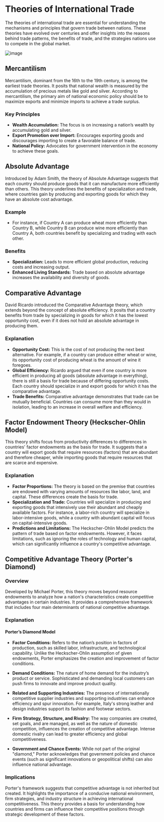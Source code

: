 # Theories of International Trade

The theories of international trade are essential for understanding the mechanisms and principles that govern trade between nations. These theories have evolved over centuries and offer insights into the reasons behind trade patterns, the benefits of trade, and the strategies nations use to compete in the global market.

![image](https://github.com/Collegehive/Notes/assets/159722383/c4d7ec31-e67c-4a27-8fd5-21a75dec1264)


## Mercantilism


Mercantilism, dominant from the 16th to the 19th century, is among the earliest trade theories. It posits that national wealth is measured by the accumulation of precious metals like gold and silver. According to mercantilism, the primary aim of national economic policy should be to maximize exports and minimize imports to achieve a trade surplus.

### Key Principles

- **Wealth Accumulation:** The focus is on increasing a nation’s wealth by accumulating gold and silver.
- **Export Promotion over Import:** Encourages exporting goods and discourages importing to create a favorable balance of trade.
- **National Policy:** Advocates for government intervention in the economy to achieve these goals.

## Absolute Advantage


Introduced by Adam Smith, the theory of Absolute Advantage suggests that each country should produce goods that it can manufacture more efficiently than others. This theory underlines the benefits of specialization and trade, where countries gain by producing and exporting goods for which they have an absolute cost advantage.

### Example

- For instance, if Country A can produce wheat more efficiently than Country B, while Country B can produce wine more efficiently than Country A, both countries benefit by specializing and trading with each other.

### Benefits

- **Specialization:** Leads to more efficient global production, reducing costs and increasing output.
- **Enhanced Living Standards:** Trade based on absolute advantage increases the availability and diversity of goods.

## Comparative Advantage

David Ricardo introduced the Comparative Advantage theory, which extends beyond the concept of absolute efficiency. It posits that a country benefits from trade by specializing in goods for which it has the lowest opportunity cost, even if it does not hold an absolute advantage in producing them.

###  Explanation

- **Opportunity Cost:** This is the cost of not producing the next best alternative. For example, if a country can produce either wheat or wine, its opportunity cost of producing wheat is the amount of wine it foregoes.
- **Global Efficiency:** Ricardo argued that even if one country is more efficient in producing all goods (absolute advantage in everything), there is still a basis for trade because of differing opportunity costs. Each country should specialize in and export goods for which it has the comparative advantage.
- **Trade Benefits:** Comparative advantage demonstrates that trade can be mutually beneficial. Countries can consume more than they would in isolation, leading to an increase in overall welfare and efficiency.

## Factor Endowment Theory (Heckscher-Ohlin Model)

This theory shifts focus from productivity differences to differences in countries' factor endowments as the basis for trade. It suggests that a country will export goods that require resources (factors) that are abundant and therefore cheaper, while importing goods that require resources that are scarce and expensive.

###  Explanation

- **Factor Proportions:** The theory is based on the premise that countries are endowed with varying amounts of resources like labor, land, and capital. These differences create the basis for trade.
- **Specialization and Trade:** Countries will specialize in producing and exporting goods that intensively use their abundant and cheaply available factors. For instance, a labor-rich country will specialize in labor-intensive goods, while a country with abundant capital will focus on capital-intensive goods.
- **Predictions and Limitations:** The Heckscher-Ohlin Model predicts the pattern of trade based on factor endowments. However, it faces limitations, such as ignoring the roles of technology and human capital, which can significantly influence a country's competitive advantage.

## Competitive Advantage Theory (Porter's Diamond)

### Overview

Developed by Michael Porter, this theory moves beyond resource endowments to analyze how a nation's characteristics create competitive advantages in certain industries. It provides a comprehensive framework that includes four main determinants of national competitive advantage.

###  Explanation

#### Porter’s Diamond Model

- **Factor Conditions:** Refers to the nation’s position in factors of production, such as skilled labor, infrastructure, and technological capability. Unlike the Heckscher-Ohlin assumption of given endowments, Porter emphasizes the creation and improvement of factor conditions.
  
- **Demand Conditions:** The nature of home demand for the industry’s product or service. Sophisticated and demanding local customers can push firms to innovate and improve product quality.

- **Related and Supporting Industries:** The presence of internationally competitive supplier industries and supporting industries can enhance efficiency and spur innovation. For example, Italy's strong leather and design industries support its fashion and footwear sectors.

- **Firm Strategy, Structure, and Rivalry:** The way companies are created, set goals, and are managed, as well as the nature of domestic competition, influences the creation of competitive advantage. Intense domestic rivalry can lead to greater efficiency and global competitiveness.

- **Government and Chance Events:** While not part of the original "diamond," Porter acknowledges that government policies and chance events (such as significant innovations or geopolitical shifts) can also influence national advantage.

### Implications

Porter's framework suggests that competitive advantage is not inherited but created. It highlights the importance of a conducive national environment, firm strategies, and industry structure in achieving international competitiveness. This theory provides a basis for understanding how countries and firms can influence their competitive positions through strategic development of these factors.
